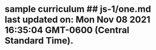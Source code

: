 # sample curriculum ## js-1/one.md last updated on: Mon Nov 08 2021 16:35:04 GMT-0600 (Central Standard Time).